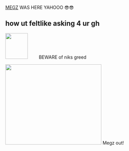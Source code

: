 
[MEGZ](https://github.com/5uguru) WAS HERE YAHOOO 😎😎
## how ut feltlike asking 4 ur gh 
<img src=https://i.postimg.cc/gj9xzTG2/Untitled17-20250503215238.png width="70" height="80"> ⠀⠀⠀BEWARE of niks greed

<img src=https://i.postimg.cc/qq8zzx7X/Untitled18-20250503220237.png width="300" height="250">
Megz out!
